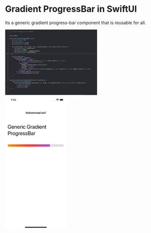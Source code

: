 # Gradient ProgressBar in SwiftUI
Its a generic gradient progress-bar component that is reusable for all.



<div align="left">
    <img src="https://github.com/Asif332/GradientProgressBarSwiftUI/blob/master/CodeScreenshot.png" width="300px"</img> 
</div>

<div align="left">
    <img src="https://github.com/Asif332/GradientProgressBarSwiftUI/blob/master/ProgressBarImage.png" width="200px"</img> 
</div>


